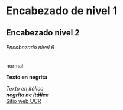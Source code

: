 # Encabezado de nivel 1

## Encabezado nivel 2

###### Encabezado nivel 6
normal

**Texto en negrita**

*Texto en itálica*  
***negrita ne itálica***  
[Sitio web UCR](https://www.ucr.ac.cr/actividades/2022/8/)

